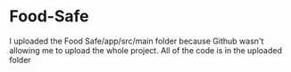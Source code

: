 # Food-Safe
I uploaded the Food Safe/app/src/main folder because Github wasn't allowing me to upload the whole project. All of the code is in the uploaded folder
